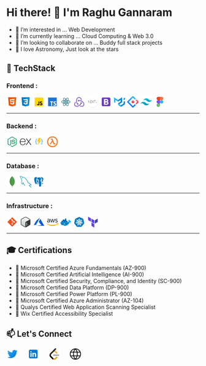 # Hi there! 👋 I'm Raghu Gannaram

-   👀 I’m interested in ... Web Development
-   🌱 I’m currently learning ... Cloud Computing & Web 3.0
-   💞️ I’m looking to collaborate on ... Buddy full stack projects
-   🔭 I love Astronomy, Just look at the stars

## 🔧 TechStack

### Frontend :

<img align="left" alt="HTML5" style="width:30px; margin-right:5px" src="./assets/html.png" />
<img align="left" alt="CSS3" style="width:30px; margin-right:5px" src="./assets/css.png" />
<img align="left" alt="JavaScript" style="width:30px; margin-right:5px" src="./assets/javascript.png" />
<img align="left" alt="CTypeScriptS3" style="width:30px; margin-right:5px" src="./assets/typescript.png" />
<img align="left" alt="ReactJS" style="width:30px; margin-right:5px" src="./assets/reactjs.png" />
<img align="left" alt="ReduxJS" style="width:30px; margin-right:5px" src="./assets/reduxjs.png" />
<img align="left" alt="NextJS" style="width:30px; margin-right:5px" src="./assets/nextjs.png" />
<img align="left" alt="Bootstrap" style="width:30px; margin-right:5px" src="./assets/bootstrap.png" />
<img align="left" alt="Material UI" style="width:30px; margin-right:5px" src="./assets/materialui.png" />
<img align="left" alt="Ant Design" style="width:30px; margin-right:5px" src="./assets/antdesign.png" />
<img align="left" alt="Tailwind CSS" style="width:30px; margin-right:5px" src="./assets/tailwind.png" />
<img align="left" alt="Figma" style="width:30px; margin-right:5px" src="./assets/figma.png" />
<br clear="left" />

---

### Backend :

<img align="left" alt="NodeJS" style="width:30px; margin-right:5px" src="./assets/nodejs.png" />
<img align="left" alt="ExpressJS" style="width:30px; margin-right:5px" src="./assets/expressjs.svg" />
<img align="left" alt="Azure Functions" style="width:30px; margin-right:5px" src="./assets/azureFunctions.png" />
<img align="left" alt="AWS Lambda" style="width:30px; margin-right:5px" src="./assets/awsLambda.png" />
<br clear="left" />

---

### Database :

<img align="left" alt="MongoDB" style="width:30px; margin-right:5px" src="./assets/mongodb.png" />
<img align="left" alt="MySQL" style="width:30px; margin-right:5px" src="./assets/mysql.png" />
<img align="left" alt="PostgreSQL" style="width:30px; margin-right:5px" src="./assets/postgresql.png" />
<br clear="left" />

---

### Infrastructure :

<img align="left" alt="Git" style="width:30px; margin-right:5px" src="./assets/git.png" />
<img align="left" alt="Bash" style="width:30px; margin-right:5px" src="./assets/bash.png" />
<img align="left" alt="Azure" style="width:30px; margin-right:5px" src="./assets/azure.png" />
<img align="left" alt="AWS" style="width:30px; margin-right:5px" src="./assets/aws.png" />
<img align="left" alt="Docker" style="width:30px; margin-right:5px" src="./assets/docker.png" />
<img align="left" alt="Kubernetes" style="width:30px; margin-right:5px" src="./assets/kubernetes.png" />
<img align="left" alt="Terraform" style="width:30px; margin-right:5px" src="./assets/terraform.png" />
<br clear="left" />

---

## 🎓 Certifications

-   🏅 Microsoft Certified Azure Fundamentals (AZ-900)
-   🏅 Microsoft Certified Artificial Intelligence (AI-900)
-   🏅 Microsoft Certified Security, Compliance, and Identity (SC-900)
-   🏅 Microsoft Certified Data Platform (DP-900)
-   🏅 Microsoft Certified Power Platform (PL-900)
-   🏅 Microsoft Certified Azure Administrator (AZ-104)
-   🏅 Qualys Certified Web Application Scanning Specialist
-   🏅 Wix Certified Accessibility Specialist

## 📫 Let's Connect

<div style="display:flex">
<a href="https://twitter.com/steve_1729" target="_blank" style="text-decoration:none; margin-right:20px">
  <img src="./assets/twitter.png" alt="Twitter" width="30" height="30" style="margin-right:5px;">
</a>

<a href="https://www.linkedin.com/in/raghugannaram/" target="_blank" style="text-decoration:none; margin-right:20px">
  <img src="./assets/linkedin.png" alt="LinkedIn" width="30" height="30" style="margin-right:5px;">
</a>

<a href="https://leetcode.com/NeoTheMatrixCoder/" target="_blank" style="text-decoration:none; margin-right:20px">
  <img src="./assets/leetcode.png" alt="Leetcode" width="30" height="30" style="margin-right:5px;">
</a>

<a href="https://raghugannaram.com" target="_blank" style="text-decoration:none; margin-right:20px">
  <img src="./assets/internet.png" alt="Portfolio" width="30" height="30" style="margin-right:5px;">
</a>
</div>
